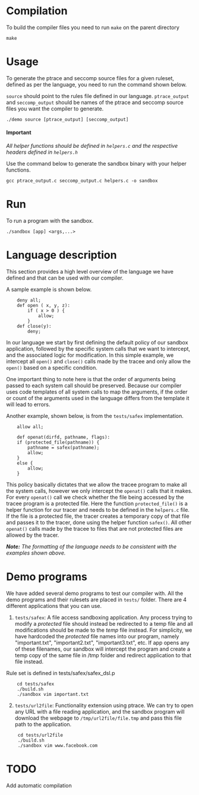 # Compilation
To build the compiler files you need to run ```make``` on the parent directory

    make

# Usage

To generate the ptrace and seccomp source files for a given ruleset, defined as per the language,
you need to run the command shown below.

`source` should point to the rules file defined in our language.
`ptrace_output` and `seccomp_output` should be names of the 
ptrace and seccomp source files you want the compiler
to generate. 


    ./demo source [ptrace_output] [seccomp_output]


#### Important

*All helper functions should be defined in `helpers.c` and the respective
headers defined in `helpers.h`*

Use the command below to generate the sandbox binary with your helper functions.

    gcc ptrace_output.c seccomp_output.c helpers.c -o sandbox

# Run

To run a program with the sandbox.

    ./sandbox [app] <args,...>


# Language description

This section provides a high level overview of the language we have defined and that 
can be used with our compiler. 

A sample example is shown below. 
        
        deny all;
        def open ( x, y, z):
            if ( x > 0 ) {
                allow;
            }
        def close(y):
            deny;

In our language we start by first defining the default policy of our sandbox
application, followed by the specific system calls that we want to intercept,
and the associated logic for modification. In this simple example, we intercept
all `open()` and `close()` calls made by the tracee and only allow the `open()`
based on a specific condition.

One important thing to note here is that the order of arguments being passed to 
each system call should be preserved. Because our compiler uses code templates
of all system calls to map the arguments, if the order or count of the arguments
used in the language differs from the template it will lead to errors.


Another example, shown below, is from the `tests/safex` implementation. 

        allow all;

        def openat(dirfd, pathname, flags):
        if (protected_file(pathname)) {
            pathname = safex(pathname);
            allow;
        }
        else {
            allow;
        }

This policy basically dictates that we allow the tracee program to make all
the system calls, however we only intercept the `openat()` calls that it 
makes. For every `openat()` call we check whether the file being accessed by 
the tracee program is a protected file. Here the function `protected_file()` 
is a helper function for our tracer and needs to be defined in the `helpers.c` 
file. If the file is a protected file, the tracer creates a temporary copy
of that file and passes it to the tracer, done using the helper function 
`safex()`. 
All other `openat()` calls made by the tracee to files that are not protected
files are allowed by the tracer.

***Note:** The formatting of the language needs to be consistent with
the examples shown above.*

# Demo programs

We have added several demo programs to test our compiler with. All the demo
programs and their rulesets are placed in `tests/` folder. There are 4 different
applications that you can use.

1. `tests/safex`: A file access sandboxing application. 
Any process trying to modify a *protected* file 
should instead be redirected to a temp file
and all modifications should be made to the *temp* file instead. 
For simplicity, we have hardcoded the *protected* file names into our program, 
namely "important.txt", "important2.txt", "important3.txt", etc. If app opens
any of these filenames, our sandbox will intercept the program and create
a temp copy of the same file in /tmp folder and redirect application
to that file instead.

Rule set is defined in tests/safex/safex_dsl.p

        cd tests/safex
        ./build.sh      
        ./sandbox vim important.txt

2. `tests/url2file`: Functionality extension using ptrace. We can try to open
any URL with a file reading application, and the sandbox program will download
the webpage to `/tmp/url2file/file.tmp` and pass this file path to the application.

        cd tests/url2file
        ./build.sh
        ./sandbox vim www.facebook.com



# TODO
Add automatic compilation
